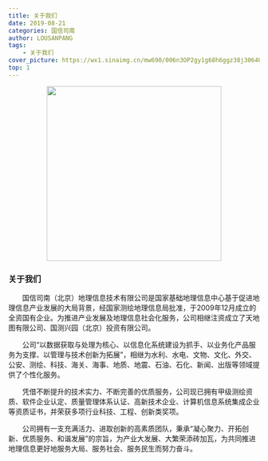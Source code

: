 ```yaml
---
title: 关于我们
date: 2019-08-21
categories: 国信司南
author: LOUSANPANG
tags:
    - 关于我们
cover_picture: https://wx1.sinaimg.cn/mw690/006n3OP2gy1g68h6ggz38j3064032web.jpg
top: 1
---
```


<div align=center>
    <img width=350 height="350" src="https://wx1.sinaimg.cn/mw690/006n3OP2gy1g68h6ggz38j3064032web.jpg">
</div>

### 关于我们
&emsp;&emsp;国信司南（北京）地理信息技术有限公司是国家基础地理信息中心基于促进地理信息产业发展的大局背景，经国家测绘地理信息局批准，于2009年12月成立的全资国有企业。为推进产业发展及地理信息社会化服务，公司相继注资成立了天地图有限公司、国测兴园（北京）投资有限公司。

&emsp;&emsp;公司“以数据获取与处理为核心、以信息化系统建设为抓手、以业务化产品服务为支撑、以管理与技术创新为拓展”，相继为水利、水电、文物、文化、外交、公安、测绘、科技、海关、海事、地质、地震、石油、石化、新闻、出版等领域提供了个性化服务。

&emsp;&emsp;凭借不断提升的技术实力、不断完善的优质服务，公司现已拥有甲级测绘资质、软件企业认定、质量管理体系认证、高新技术企业、计算机信息系统集成企业等资质证书，并荣获多项行业科技、工程、创新类奖项。

&emsp;&emsp;公司拥有一支充满活力、进取创新的高素质团队，秉承“凝心聚力、开拓创新、优质服务、和谐发展”的宗旨，为产业大发展、大繁荣添砖加瓦，为共同推进地理信息更好地服务大局、服务社会、服务民生而努力奋斗。